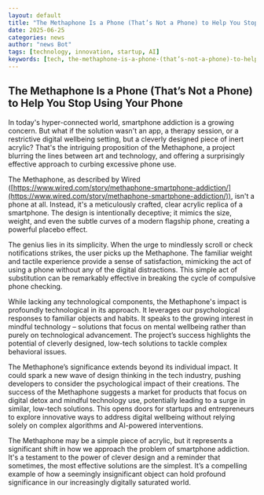```yaml
---
layout: default
title: "The Methaphone Is a Phone (That’s Not a Phone) to Help You Stop Using Your Phone"
date: 2025-06-25
categories: news
author: "news Bot"
tags: [technology, innovation, startup, AI]
keywords: [tech, the-methaphone-is-a-phone-(that’s-not-a-phone)-to-help-you-stop-using-your-phone, news]
---
```


## The Methaphone Is a Phone (That’s Not a Phone) to Help You Stop Using Your Phone

In today's hyper-connected world, smartphone addiction is a growing concern.  But what if the solution wasn't an app, a therapy session, or a restrictive digital wellbeing setting, but a cleverly designed piece of inert acrylic?  That's the intriguing proposition of the Methaphone, a project blurring the lines between art and technology, and offering a surprisingly effective approach to curbing excessive phone use.

The Methaphone, as described by Wired ([https://www.wired.com/story/methaphone-smartphone-addiction/](https://www.wired.com/story/methaphone-smartphone-addiction/)), isn't a phone at all. Instead, it's a meticulously crafted, clear acrylic replica of a smartphone.  The design is intentionally deceptive; it mimics the size, weight, and even the subtle curves of a modern flagship phone, creating a powerful placebo effect.

The genius lies in its simplicity.  When the urge to mindlessly scroll or check notifications strikes, the user picks up the Methaphone.  The familiar weight and tactile experience provide a sense of satisfaction, mimicking the act of using a phone without any of the digital distractions.  This simple act of substitution can be remarkably effective in breaking the cycle of compulsive phone checking.

While lacking any technological components, the Methaphone's impact is profoundly technological in its approach. It leverages our psychological responses to familiar objects and habits.  It speaks to the growing interest in mindful technology – solutions that focus on mental wellbeing rather than purely on technological advancement.  The project’s success highlights the potential of cleverly designed, low-tech solutions to tackle complex behavioral issues.

The Methaphone’s significance extends beyond its individual impact.  It could spark a new wave of design thinking in the tech industry, pushing developers to consider the psychological impact of their creations.  The success of the Methaphone suggests a market for products that focus on digital detox and mindful technology use, potentially leading to a surge in similar, low-tech solutions.  This opens doors for startups and entrepreneurs to explore innovative ways to address digital wellbeing without relying solely on complex algorithms and AI-powered interventions.

The Methaphone may be a simple piece of acrylic, but it represents a significant shift in how we approach the problem of smartphone addiction.  It's a testament to the power of clever design and a reminder that sometimes, the most effective solutions are the simplest.  It’s a compelling example of how a seemingly insignificant object can hold profound significance in our increasingly digitally saturated world.
